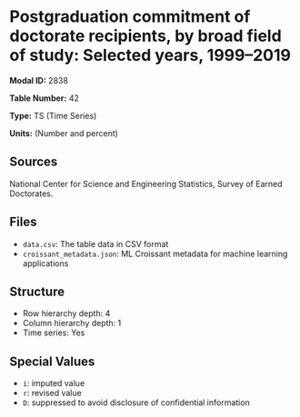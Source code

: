 # Postgraduation commitment of doctorate recipients, by broad field of study: Selected years, 1999&#8211;2019

**Modal ID:** 2838

**Table Number:** 42

**Type:** TS (Time Series)

**Units:** (Number and percent)

## Sources

National Center for Science and Engineering Statistics, Survey of Earned Doctorates.

## Files

- `data.csv`: The table data in CSV format
- `croissant_metadata.json`: ML Croissant metadata for machine learning applications

## Structure

- Row hierarchy depth: 4
- Column hierarchy depth: 1
- Time series: Yes

## Special Values

- `i`: imputed value
- `r`: revised value
- `D`: suppressed to avoid disclosure of confidential information

